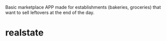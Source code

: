 Basic marketplace APP made for establishments (bakeries, groceries) that want to sell leftovers at the end of the day.
# realstate

